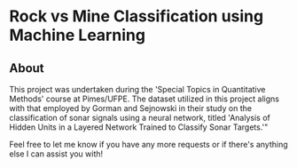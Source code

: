 # Rock vs Mine Classification using Machine Learning
 
## About

This project was undertaken during the 'Special Topics in Quantitative Methods' course at Pimes/UFPE. The dataset utilized in this project aligns with that employed by Gorman and Sejnowski in their study on the classification of sonar signals using a neural network, titled 'Analysis of Hidden Units in a Layered Network Trained to Classify Sonar Targets.'"

Feel free to let me know if you have any more requests or if there's anything else I can assist you with!
